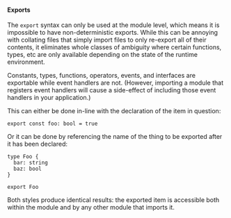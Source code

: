 #### Exports

The `export` syntax can only be used at the module level, which means it is impossible to have non-deterministic exports. While this can be annoying with collating files that simply import files to only re-export all of their contents, it eliminates whole classes of ambiguity where certain functions, types, etc are only available depending on the state of the runtime environment.

Constants, types, functions, operators, events, and interfaces are exportable while event handlers are not. (However, importing a module that registers event handlers will cause a side-effect of including those event handlers in your application.)

This can either be done in-line with the declaration of the item in question:

```
export const foo: bool = true
```

Or it can be done by referencing the name of the thing to be exported after it has been declared:

```
type Foo {
  bar: string
  baz: bool
}

export Foo
```

Both styles produce identical results: the exported item is accessible both within the module and by any other module that imports it.

